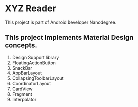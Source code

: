  # XYZ Reader 
This project is part of Android Developer Nanodegree. 
## This project implements <b> Material Design </b> concepts.
1) Design Support library
2) FloatingActionButton
3) SnackBar
4) AppBarLayout
5) CollapsingToolbarLayout
6) CoordinatorLayout
7) CardView
8) Fragment
9) Interpolator
